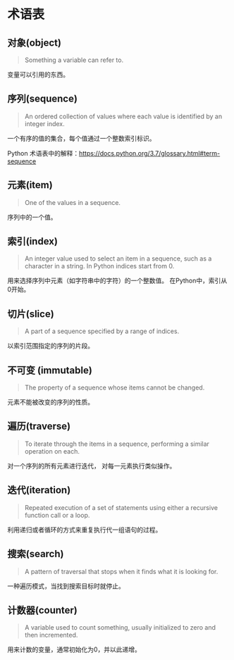 # 术语表
## 对象(object)

> Something a variable can refer to. 

变量可以引用的东西。

## 序列(sequence)

> An ordered collection of values where each value is identified by an integer index.

一个有序的值的集合，每个值通过一个整数索引标识。

Python 术语表中的解释：https://docs.python.org/3.7/glossary.html#term-sequence

## 元素(item)

> One of the values in a sequence.

序列中的一个值。

## 索引(index)

> An integer value used to select an item in a sequence, such as a character in a string. In Python indices start from 0.

用来选择序列中元素（如字符串中的字符）的一个整数值。 在Python中，索引从0开始。

## 切片(slice)

> A part of a sequence specified by a range of indices.

以索引范围指定的序列的片段。

## 不可变 (immutable)

> The property of a sequence whose items cannot be changed.

元素不能被改变的序列的性质。

## 遍历(traverse)

> To iterate through the items in a sequence, performing a similar operation on each.

对一个序列的所有元素进行迭代， 对每一元素执行类似操作。

## 迭代(iteration)

> Repeated execution of a set of statements using either a recursive function call or a loop.

利用递归或者循环的方式来重复执行代一组语句的过程。

## 搜索(search)

> A pattern of traversal that stops when it finds what it is looking for.

一种遍历模式，当找到搜索目标时就停止。

## 计数器(counter)

> A variable used to count something, usually initialized to zero and then incremented.

用来计数的变量，通常初始化为0，并以此递增。
